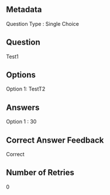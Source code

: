 ## Metadata
Question Type : Single Choice

## Question
Test1

## Options
Option 1: TestT2

## Answers
Option 1 : 30

## Correct Answer Feedback
Correct

## Number of Retries
0

